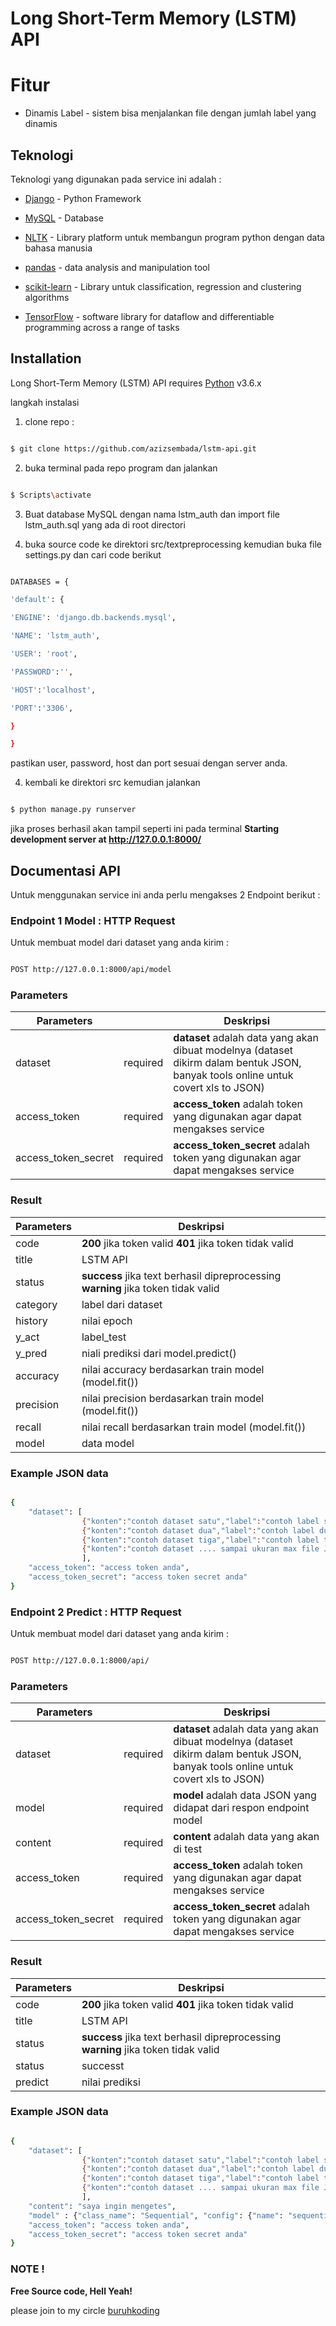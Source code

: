 # Long Short-Term Memory (LSTM) API

# Fitur

- Dinamis Label - sistem bisa menjalankan file dengan jumlah label yang dinamis

## Teknologi

Teknologi yang digunakan pada service ini adalah :

- [Django] - Python Framework

- [MySQL] - Database

- [NLTK] - Library platform untuk membangun program python dengan data bahasa manusia

- [pandas] - data analysis and manipulation tool

- [scikit-learn] - Library untuk classification, regression and clustering algorithms

- [TensorFlow] - software library for dataflow and differentiable programming across a range of tasks

## Installation

Long Short-Term Memory (LSTM) API requires [Python] v3.6.x

langkah instalasi

1. clone repo :

```sh

$ git clone https://github.com/azizsembada/lstm-api.git

```

2. buka terminal pada repo program dan jalankan

```sh

$ Scripts\activate

```

3. Buat database MySQL dengan nama lstm_auth dan import file lstm_auth.sql yang ada di root directori

4. buka source code ke direktori src/textpreprocessing kemudian buka file settings.py dan cari code berikut

```sh

DATABASES = {

'default': {

'ENGINE': 'django.db.backends.mysql',

'NAME': 'lstm_auth',

'USER': 'root',

'PASSWORD':'',

'HOST':'localhost',

'PORT':'3306',

}

}

```

pastikan user, password, host dan port sesuai dengan server anda.

4. kembali ke direktori src kemudian jalankan

```sh

$ python manage.py runserver

```

jika proses berhasil akan tampil seperti ini pada terminal **Starting development server at http://127.0.0.1:8000/**

## Documentasi API

Untuk menggunakan service ini anda perlu mengakses 2 Endpoint berikut :

### Endpoint 1 Model : HTTP Request

Untuk membuat model dari dataset yang anda kirim :

```sh

POST http://127.0.0.1:8000/api/model

```

### Parameters

| Parameters          |          | Deskripsi                                                                                                                          |
| ------------------- | -------- | ---------------------------------------------------------------------------------------------------------------------------------- |
| dataset             | required | **dataset** adalah data yang akan dibuat modelnya (dataset dikirm dalam bentuk JSON, banyak tools online untuk covert xls to JSON) |
| access_token        | required | **access_token** adalah token yang digunakan agar dapat mengakses service                                                          |
| access_token_secret | required | **access_token_secret** adalah token yang digunakan agar dapat mengakses service                                                   |

### Result

| Parameters | Deskripsi                                                                         |
| ---------- | --------------------------------------------------------------------------------- |
| code       | **200** jika token valid **401** jika token tidak valid                           |
| title      | LSTM API                                                                          |
| status     | **success** jika text berhasil dipreprocessing **warning** jika token tidak valid |
| category   | label dari dataset                                                                |
| history    | nilai epoch                                                                       |
| y_act      | label_test                                                                        |
| y_pred     | niali prediksi dari model.predict()                                               |
| accuracy   | nilai accuracy berdasarkan train model (model.fit())                              |
| precision  | nilai precision berdasarkan train model (model.fit())                             |
| recall     | nilai recall berdasarkan train model (model.fit())                                |
| model      | data model                                                                        |

### Example JSON data

```sh

{
    "dataset": [
                {"konten":"contoh dataset satu","label":"contoh label satu"},
                {"konten":"contoh dataset dua","label":"contoh label dua"},
                {"konten":"contoh dataset tiga","label":"contoh label tiga"},
                {"konten":"contoh dataset .... sampai ukuran max file Json 100 MB","label":"contoh label satu"}
                ],
    "access_token": "access token anda",
    "access_token_secret": "access token secret anda"
}

```

### Endpoint 2 Predict : HTTP Request

Untuk membuat model dari dataset yang anda kirim :

```sh

POST http://127.0.0.1:8000/api/

```

### Parameters

| Parameters          |          | Deskripsi                                                                                                                          |
| ------------------- | -------- | ---------------------------------------------------------------------------------------------------------------------------------- |
| dataset             | required | **dataset** adalah data yang akan dibuat modelnya (dataset dikirm dalam bentuk JSON, banyak tools online untuk covert xls to JSON) |
| model               | required | **model** adalah data JSON yang didapat dari respon endpoint model                                                                 |
| content             | required | **content** adalah data yang akan di test                                                                                          |
| access_token        | required | **access_token** adalah token yang digunakan agar dapat mengakses service                                                          |
| access_token_secret | required | **access_token_secret** adalah token yang digunakan agar dapat mengakses service                                                   |

### Result

| Parameters | Deskripsi                                                                         |
| ---------- | --------------------------------------------------------------------------------- |
| code       | **200** jika token valid **401** jika token tidak valid                           |
| title      | LSTM API                                                                          |
| status     | **success** jika text berhasil dipreprocessing **warning** jika token tidak valid |
| status     | successt                                                                          |
| predict    | nilai prediksi                                                                    |

### Example JSON data

```sh

{
    "dataset": [
                {"konten":"contoh dataset satu","label":"contoh label satu"},
                {"konten":"contoh dataset dua","label":"contoh label dua"},
                {"konten":"contoh dataset tiga","label":"contoh label tiga"},
                {"konten":"contoh dataset .... sampai ukuran max file Json 100 MB","label":"contoh label satu"}
                ],
    "content": "saya ingin mengetes",
    "model" : {"class_name": "Sequential", "config": {"name": "sequential_2", "layers": [{"class_name": "Embedding", "config": {"name": "embedding_2", "trainable": true, "batch_input_shape": [null, 58], "dtype": "float32", "input_dim": 38966, "output_dim": 128, "embeddings_initializer": {"class_name": "RandomUniform", "config": {"minval": -0.05, "maxval": 0.05, "seed": 6}}, "embeddings_regularizer": null, "activity_regularizer": null, "embeddings_constraint": null, "mask_zero": false, "input_length": 58}}, {"class_name": "LSTM", "config": {"name": "lstm_2", "trainable": true, "dtype": "float32", "return_sequences": false, "return_state": false, "go_backwards": false, "stateful": false, "unroll": false, "units": 128, "activation": "tanh", "recurrent_activation": "sigmoid", "use_bias": true, "kernel_initializer": {"class_name": "RandomUniform", "config": {"minval": -0.05, "maxval": 0.05, "seed": 6}}, "recurrent_initializer": {"class_name": "RandomUniform", "config": {"minval": -0.05, "maxval": 0.05, "seed": 6}}, "bias_initializer": {"class_name": "Zeros", "config": {}}, "unit_forget_bias": true, "kernel_regularizer": null, "recurrent_regularizer": null, "bias_regularizer": null, "activity_regularizer": null, "kernel_constraint": null, "recurrent_constraint": null, "bias_constraint": null, "dropout": 0.0, "recurrent_dropout": 0.0, "implementation": 2}}, {"class_name": "Dense", "config": {"name": "dense_2", "trainable": true, "dtype": "float32", "units": 2, "activation": "sigmoid", "use_bias": true, "kernel_initializer": {"class_name": "RandomUniform", "config": {"minval": -0.05, "maxval": 0.05, "seed": 6}}, "bias_initializer": {"class_name": "Zeros", "config": {}}, "kernel_regularizer": null, "bias_regularizer": null, "activity_regularizer": null, "kernel_constraint": null, "bias_constraint": null}}]}, "keras_version": "2.3.1", "backend": "tensorflow"}
    "access_token": "access token anda",
    "access_token_secret": "access token secret anda"
}

```

### NOTE !

**Free Source code, Hell Yeah!**

please join to my circle [buruhkoding]

[django]: https://www.django-rest-framework.org/r
[mysql]: https://www.mysql.com/
[nltk]: https://www.nltk.org/
[pandas]: https://pandas.pydata.org/
[python]: python.org/downloads/release/python-3610/
[buruhkoding]: https://www.linkedin.com/in/abdullah-aziz-sembada-29730088/
[scikit-learn]: https://scikit-learn.org/stable/
[tensorflow]: https://www.tensorflow.org/
